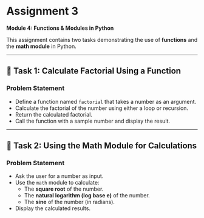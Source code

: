 # Assignment 3
**Module 4: Functions & Modules in Python**

This assignment contains two tasks demonstrating the use of **functions** and the **math module** in Python.

---

## 📌 Task 1: Calculate Factorial Using a Function

### Problem Statement
- Define a function named `factorial` that takes a number as an argument.  
- Calculate the factorial of the number using either a loop or recursion.  
- Return the calculated factorial.  
- Call the function with a sample number and display the result.  


---

## 📌 Task 2: Using the Math Module for Calculations

### Problem Statement
- Ask the user for a number as input.  
- Use the `math` module to calculate:  
  - The **square root** of the number.  
  - The **natural logarithm (log base e)** of the number.  
  - The **sine** of the number (in radians).  
- Display the calculated results.  



